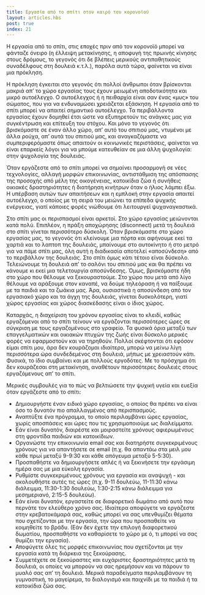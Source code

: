 ```yaml
---
title: Εργασία από το σπίτι στον καιρό του κορονοϊού
layout: articles.hbs
post: true
index: 21
---
```


Η εργασία από το σπίτι, στις εποχές πριν από τον κορονοϊό μπορεί να φάνταζε όνειρο (η έλλειψη μετακίνησης, η αποφυγή της
πρωινής κίνησης στους δρόμους, το γεγονός ότι δε βλέπεις μερικούς αντιπαθητικούς συναδέλφους στη δουλειά κ.τ.λ.), παρόλα
αυτά τώρα, φαίνεται να είναι μια πρόκληση.

Η πρόκληση έγκειται στο γεγονός ότι πολλοί άνθρωποι όταν βρίσκονται μακριά απ’ το χώρο εργασίας τους έχουν μειωμένη
αποδοτικότητα και μικρό αυτοέλεγχο. Ο αυτοέλεγχος ή η πειθαρχία είναι σαν ένας «μυς» του σώματος, που για να ενδυναμώσει
χρειάζεται εξάσκηση. Η εργασία από το σπίτι μπορεί να απαιτεί σημαντικό αυτοέλεγχο. Τα περιβάλλοντα εργασίας έχουν
δομηθεί έτσι ώστε να εξυπηρετούν τις ανάγκες μας για συγκέντρωση και επίτευξη του στόχου. Και μόνο το γεγονός ότι
βρισκόμαστε σε έναν άλλο χώρο, απ’ αυτό του σπιτιού μας, ντυμένοι με άλλα ρούχα, απ’ αυτά του σπιτιού μας, και
αναγκαζόμαστε να συμπεριφερόμαστε όπως απαιτούν οι κοινωνικές περιστάσεις, φαίνεται να είναι επαρκείς λόγοι για να
μπούμε κατευθείαν σε μια άλλη ψυχολογία: στην ψυχολογία της δουλειάς.

Όταν εργάζεστε από το σπίτι μπορεί να σημαίνει προσαρμογή σε νέες τεχνολογίες, αλλαγή μορφών επικοινωνίας, αντιστάθμιση
της απόσπασης της προσοχής από μέλη της οικογένειας, κατοικίδια ζώα ή συνήθεις οικιακές δραστηριότητες ή διατήρηση
κινήτρων όταν ο ήλιος λάμπει έξω. Η υπέρβαση αυτών των απαιτήσεων και η εμπλοκή στην εργασία απαιτεί αυτοέλεγχο, ο
οποίος με τη σειρά του μειώνει τα επίπεδα ψυχικής ενέργειας, γιατί κάποιες φορές νιώθουμε ότι λειτουργεί ψυχαναγκαστικά.

Στο σπίτι μας οι περισπασμοί είναι αρκετοί. Στο χώρο εργασίας μειώνονται κατά πολύ. Επιπλέον, η πράξη αποχώρησης
(disconnect) μετά τη δουλειά στο σπίτι γίνεται περισσότερο δύσκολη. Όταν βρισκόμαστε στο χώρο εργασίας μας, το γεγονός
ότι κλείνουμε μια πόρτα και αφήνουμε εκεί τα χαρτιά και το λαπτοπ της δουλειάς, μπαίνουμε στο αυτοκίνητο ή στο μετρό για
να πάμε σπίτι μας, όλη αυτή η διαδικασία αποτελεί «αποσύνδεση» από το περιβάλλον της δουλειάς. Στο σπίτι όμως κάτι
τέτοιο είναι δύσκολο. Τελειώνουμε τη δουλειά απ’ το σαλόνι του σπιτιού μας και θα πρέπει να κάνουμε κι εκεί μια
τελετουργία αποσύνδεσης. Όμως, βρισκόμαστε ήδη στο χώρο που θέλουμε να ξεκουραστούμε. Στο χώρο που μετά από λίγο θέλουμε
να αράξουμε στον καναπέ, να δούμε τηλεόραση ή να παίξουμε με τα παιδιά και τα ζωάκια μας. Άρα, ουσιαστικά η αποσύνδεση
από τον εργασιακό χώρο και τα άγχη της δουλειάς, γίνεται δυσκολότερη, γιατί χώρος εργασίας και χώρος διασκέδασης είναι ο
ίδιος χώρος.

Καταρχάς, η διαχείριση του χρόνου εργασίας είναι το κλειδί, καθώς εργαζόμενοι από το σπίτι τείνουν να εργάζονται
περισσότερες ώρες σε σύγκριση με τους εργαζομένους στο γραφείο. Τα φυσικά όρια μεταξύ των επαγγελματικών και οικιακών
πτυχών της ζωής είναι δύσκολο μερικές φορές να εφαρμοστούν και να τηρηθούν. Πολλοί σκέφτονται ότι εφόσον είμαι σπίτι
μου, άρα δεν κουράζομαι ιδιαίτερα, μπορώ να μείνω λίγη περισσότερα ώρα συνδεδεμένος στη δουλειά, μήπως με χρειαστούν
κάτι. Φυσικά, το ίδιο συμβαίνει και με πολλούς εργοδότες. Με το πρόσχημα ότι δεν κουράζεσαι στη μετακίνηση, αναθέτουν
περισσότερες δουλειές στους εργαζόμενους απ’ το σπίτι.

Μερικές συμβουλές για το πώς να βελτιώσετε την ψυχική υγεία και ευεξία όταν εργάζεστε από το σπίτι:

* Δημιουργήστε έναν ειδικό χώρο εργασίας, ο οποίος θα πρέπει να είναι όσο το δυνατόν πιο απαλλαγμένος από περισπασμούς.
* Αναπτύξτε ένα πρόγραμμα, το οποίο περιλαμβάνει ώρες εργασίας, χωρίς αποσπάσεις και ώρες που τις χρησιμοποιούμε ως
διαλείμματα.
* Εάν είναι δυνατόν, διαιρέστε και μοιραστείτε χρόνους αφιερωμένους στη φροντίδα παιδιών και κατοικίδιων.
* Οργανώστε την επικοινωνία email σας και διατηρήστε συγκεκριμένους χρόνους για να απαντήσετε σε email (π.χ. θα απαντάω
στα μειλ μου κάθε πρωί μεταξύ 9-9:30 και κάθε απόγευμα μεταξύ 5-5:30).
* Προσπαθήστε να δημιουργήσετε απλές ή να ξεκινήσετε την εργάσιμη ημέρα σας με μια εύκολη εργασία.
* Ρυθμίστε συγκεκριμένους χρόνους για εργασία και αναψυχή - και ακολουθήστε αυτές τις ώρες (π.χ. 9-11 δουλεύω, 11-11:30
κάνω διάλειμμα, 11:30-1:30 δουλεύω, 1:30-2:15 κάνω διάλειμμα για μεσημεριανό, 2:15-5 δουλεύω).
* Εάν είναι δυνατόν, εργαστείτε σε διαφορετικό δωμάτιο από αυτό που περνάτε τον ελεύθερο χρόνο σας. Ιδιαίτερα αποφύγετε
να εργάζεστε στην κρεβατοκάμαρά σας, καθώς μπορεί να σας υπενθυμίζει θέματα που σχετίζονται με την εργασία, την ώρα που
προσπαθείτε να κοιμηθείτε το βράδυ. (Εάν δεν έχετε την επιλογή διαφορετικού δωματίου, προσπαθήστε να καθαρίσετε το χώρο
με ό, τι μπορεί να σας θυμίζει την εργασία).
* Αποφύγετε όλες τις μορφές επικοινωνίας που σχετίζονται με την εργασία κατά τη διάρκεια της ξεκούρασης.
* Συμμετέχετε σε ξεκούραστες και ευχάριστες δραστηριότητες μετά τη δουλειά, οι οποίες να μπορούν να σας ηρεμήσουν και να
πάρουν το μυαλό σας απ’ τη δουλειά. Μερικά παραδείγματα περιλαμβάνουν τη γυμναστική, το μαγείρεμα, το διαλογισμό και
παιχνίδι με τα παιδιά ή τα κατοικίδια ζώα σας.